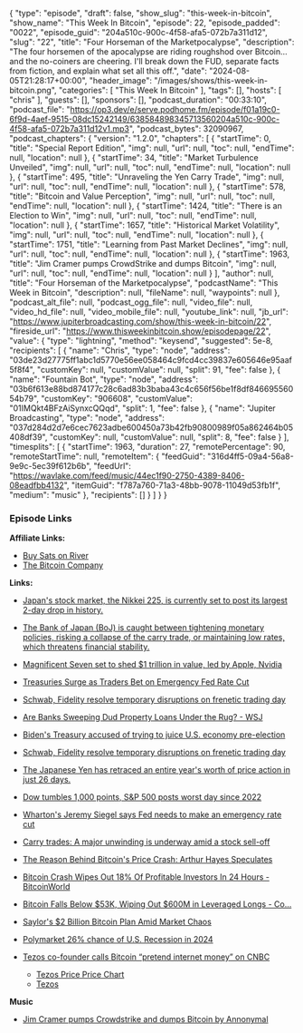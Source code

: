 {
  "type": "episode",
  "draft": false,
  "show_slug": "this-week-in-bitcoin",
  "show_name": "This Week In Bitcoin",
  "episode": 22,
  "episode_padded": "0022",
  "episode_guid": "204a510c-900c-4f58-afa5-072b7a311d12",
  "slug": "22",
  "title": "Four Horseman of the Marketpocalypse",
  "description": "The four horsemen of the apocalypse are riding roughshod over Bitcoin… and the no-coiners are cheering. I'll break down the FUD, separate facts from fiction, and explain what set all this off.",
  "date": "2024-08-05T21:28:17+00:00",
  "header_image": "/images/shows/this-week-in-bitcoin.png",
  "categories": [
    "This Week In Bitcoin"
  ],
  "tags": [],
  "hosts": [
    "chris"
  ],
  "guests": [],
  "sponsors": [],
  "podcast_duration": "00:33:10",
  "podcast_file": "https://op3.dev/e/serve.podhome.fm/episode/f01a19c0-6f9d-4aef-9515-08dc15242149/638584898345713560204a510c-900c-4f58-afa5-072b7a311d12v1.mp3",
  "podcast_bytes": 32090967,
  "podcast_chapters": {
    "version": "1.2.0",
    "chapters": [
      {
        "startTime": 0,
        "title": "Special Report Edition",
        "img": null,
        "url": null,
        "toc": null,
        "endTime": null,
        "location": null
      },
      {
        "startTime": 34,
        "title": "Market Turbulence Unveiled",
        "img": null,
        "url": null,
        "toc": null,
        "endTime": null,
        "location": null
      },
      {
        "startTime": 495,
        "title": "Unraveling the Yen Carry Trade",
        "img": null,
        "url": null,
        "toc": null,
        "endTime": null,
        "location": null
      },
      {
        "startTime": 578,
        "title": "Bitcoin and Value Perception",
        "img": null,
        "url": null,
        "toc": null,
        "endTime": null,
        "location": null
      },
      {
        "startTime": 1424,
        "title": "There is an Election to Win",
        "img": null,
        "url": null,
        "toc": null,
        "endTime": null,
        "location": null
      },
      {
        "startTime": 1657,
        "title": "Historical Market Volatility",
        "img": null,
        "url": null,
        "toc": null,
        "endTime": null,
        "location": null
      },
      {
        "startTime": 1751,
        "title": "Learning from Past Market Declines",
        "img": null,
        "url": null,
        "toc": null,
        "endTime": null,
        "location": null
      },
      {
        "startTime": 1963,
        "title": "Jim Cramer pumps CrowdStrike and dumps Bitcoin",
        "img": null,
        "url": null,
        "toc": null,
        "endTime": null,
        "location": null
      }
    ],
    "author": null,
    "title": "Four Horseman of the Marketpocalypse",
    "podcastName": "This Week in Bitcoin",
    "description": null,
    "fileName": null,
    "waypoints": null
  },
  "podcast_alt_file": null,
  "podcast_ogg_file": null,
  "video_file": null,
  "video_hd_file": null,
  "video_mobile_file": null,
  "youtube_link": null,
  "jb_url": "https://www.jupiterbroadcasting.com/show/this-week-in-bitcoin/22",
  "fireside_url": "https://www.thisweekinbitcoin.show/episodepage/22",
  "value": {
    "type": "lightning",
    "method": "keysend",
    "suggested": 5e-8,
    "recipients": [
      {
        "name": "Chris",
        "type": "node",
        "address": "03de23d27775ff1abc1d5770e56ee058464c9fcd4cc39837e605646e95aaf5f8f4",
        "customKey": null,
        "customValue": null,
        "split": 91,
        "fee": false
      },
      {
        "name": "Fountain Bot",
        "type": "node",
        "address": "03b6f613e88bd874177c28c6ad83b3baba43c4c656f56be1f8df84669556054b79",
        "customKey": "906608",
        "customValue": "01IMQkt4BFzAiSynxcQQqd",
        "split": 1,
        "fee": false
      },
      {
        "name": "Jupiter Broadcasting",
        "type": "node",
        "address": "037d284d2d7e6cec7623adbe600450a73b42fb90800989f05a862464b05408df39",
        "customKey": null,
        "customValue": null,
        "split": 8,
        "fee": false
      }
    ],
    "timesplits": [
      {
        "startTime": 1963,
        "duration": 27,
        "remotePercentage": 90,
        "remoteStartTime": null,
        "remoteItem": {
          "feedGuid": "316d4ff5-09a4-56a8-9e9c-5ec39f612b6b",
          "feedUrl": "https://wavlake.com/feed/music/44ec1f90-2750-4389-8406-08eadfbb4132",
          "itemGuid": "f787a760-71a3-48bb-9078-11049d53fb1f",
          "medium": "music"
        },
        "recipients": []
      }
    ]
  }
}


### Episode Links

**Affiliate Links:**

* [Buy Sats on River](https://river.com/signup?r=3CT4V56E)
* [The Bitcoin Company](https://app.thebitcoincompany.com/signup?ref=UNPLUGGED)

**Links:**

* [Japan's stock market, the Nikkei 225, is currently set to post its largest 2-day drop in history. ](https://x.com/KobeissiLetter/status/1820281834300699060)
* [The Bank of Japan (BoJ) is caught between tightening monetary policies, risking a collapse of the carry trade, or maintaining low rates, which threatens financial stability. ](https://x.com/MarioNawfal/status/1820260286349406247)
* [Magnificent Seven set to shed $1 trillion in value, led by Apple, Nvidia](https://www.msn.com/en-gb/money/other/magnificent-seven-set-to-shed-1-trillion-in-value-led-by-apple-nvidia/ar-AA1og2MG)
* [Treasuries Surge as Traders Bet on Emergency Fed Rate Cut](https://finance.yahoo.com/news/bond-traders-bet-big-fed-190000721.html)
* [Schwab, Fidelity resolve temporary disruptions on frenetic trading day](https://finance.yahoo.com/news/online-trading-platforms-down-thousands-135815367.html)
* [Are Banks Sweeping Dud Property Loans Under the Rug? - WSJ](https://www.wsj.com/finance/are-banks-sweeping-dud-property-loans-under-the-rug-61fd7029)
* [Biden's Treasury accused of trying to juice U.S. economy pre-election](https://www.axios.com/2024/08/05/biden-treasury-economy-spending-election)
* [Schwab, Fidelity resolve temporary disruptions on frenetic trading day](https://finance.yahoo.com/news/online-trading-platforms-down-thousands-135815367.html)
* [The Japanese Yen has retraced an entire year's worth of price action in just 26 days.](https://x.com/stackhodler/status/1820392821745983996)
* [Dow tumbles 1,000 points, S&P 500 posts worst day since 2022 ](https://www.cnbc.com/2024/08/04/stock-market-today-live-updates.html)
* [Wharton's Jeremy Siegel says Fed needs to make an emergency rate cut](https://www.cnbc.com/2024/08/05/whartons-jeremy-siegel-says-fed-needs-to-make-an-emergency-rate-cut.html)
* [Carry trades: A major unwinding is underway amid a stock sell-off](https://www.cnbc.com/2024/08/05/carry-trades-a-major-unwinding-is-underway-amid-a-stock-sell-off.html)
* [The Reason Behind Bitcoin's Price Crash: Arthur Hayes Speculates](https://cryptopotato.com/the-reason-behind-bitcoins-price-crash-arthur-hayes-speculates/)
* [Bitcoin Crash Wipes Out 18% Of Profitable Investors In 24 Hours - BitcoinWorld](https://bitcoinworld.co.in/bitcoin-crash-wipes-out-18-of-profitable-investors-in-24-hours/)
* [Bitcoin Falls Below $53K, Wiping Out $600M in Leveraged Longs - Co…](https://coinchapter.com/bitcoin-falls-below-53k-wiping-out-600m-in-leveraged-longs/)
* [Saylor's $2 Billion Bitcoin Plan Amid Market Chaos](https://www.ethnews.com/saylors-2-billion-bitcoin-plan-amid-market-chaos-desperation-or-strategy/)
* [Polymarket 26% chance of U.S. Recession in 2024](https://polymarket.com/event/us-recession-in-2024-1?tid=1722892045533)
* [Tezos co-founder calls Bitcoin “pretend internet money” on CNBC](https://x.com/RhinoBTCapp/status/1820476416968044967)

  * [Tezos Price Price Chart](https://www.coingecko.com/en/coins/tezos)
  * [Tezos](https://tezos.com/)


**Music**

* [Jim Cramer pumps Crowdstrike and dumps Bitcoin by Annonymal](https://podcastindex.org/podcast/6975771?episode=25689726829)
